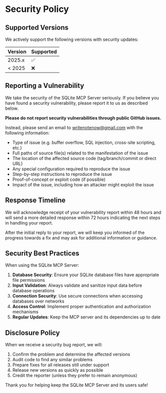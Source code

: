 # Security Policy

## Supported Versions

We actively support the following versions with security updates:

| Version | Supported          |
| ------- | ------------------ |
| 2025.x  | :white_check_mark: |
| < 2025  | :x:                |

## Reporting a Vulnerability

We take the security of the SQLite MCP Server seriously. If you believe you have found a security vulnerability, please report it to us as described below.

**Please do not report security vulnerabilities through public GitHub issues.**

Instead, please send an email to writenotenow@gmail.com with the following information:

- Type of issue (e.g. buffer overflow, SQL injection, cross-site scripting, etc.)
- Full paths of source file(s) related to the manifestation of the issue
- The location of the affected source code (tag/branch/commit or direct URL)
- Any special configuration required to reproduce the issue
- Step-by-step instructions to reproduce the issue
- Proof-of-concept or exploit code (if possible)
- Impact of the issue, including how an attacker might exploit the issue

## Response Timeline

We will acknowledge receipt of your vulnerability report within 48 hours and will send a more detailed response within 72 hours indicating the next steps in handling your report.

After the initial reply to your report, we will keep you informed of the progress towards a fix and may ask for additional information or guidance.

## Security Best Practices

When using the SQLite MCP Server:

1. **Database Security**: Ensure your SQLite database files have appropriate file permissions
2. **Input Validation**: Always validate and sanitize input data before database operations
3. **Connection Security**: Use secure connections when accessing databases over networks
4. **Access Control**: Implement proper authentication and authorization mechanisms
5. **Regular Updates**: Keep the MCP server and its dependencies up to date

## Disclosure Policy

When we receive a security bug report, we will:

1. Confirm the problem and determine the affected versions
2. Audit code to find any similar problems
3. Prepare fixes for all releases still under support
4. Release new versions as quickly as possible
5. Credit the reporter (unless they prefer to remain anonymous)

Thank you for helping keep the SQLite MCP Server and its users safe!
